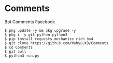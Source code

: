 # Comments
Bot Comments Facebook

```$ pkg update -y && pkg upgrade -y```    
```$ pkg i -y git python python3```    
```$ pip install requests mechanize rich bs4```   
```$ git clone https://github.com/WahyuuXD/Comments```   
```$ cd Comments```    
```$ git pull```   
```$ python3 run.py```   
